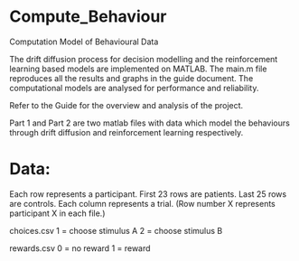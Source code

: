 # Compute_Behaviour
Computation Model of Behavioural Data


The drift diffusion process for decision modelling and the reinforcement learning based models are implemented on MATLAB.
 The main.m file reproduces all the results and graphs in the guide document.
The computational models are analysed for performance and reliability.

Refer to the Guide for the overview and analysis of the project.  

Part 1 and Part 2 are two matlab files with data which model the behaviours through drift diffusion and reinforcement learning respectively.

# Data:

Each row represents a participant. First 23 rows are patients. Last 25 rows are
controls. Each column represents a trial. (Row number X represents participant
X in each file.)

choices.csv
    1 = choose stimulus A
    2 = choose stimulus B

rewards.csv
    0 = no reward
    1 = reward

